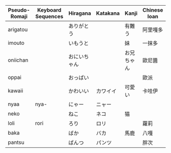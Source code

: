 | Pseudo-Romaji | Keyboard Sequences | Hiragana | Katakana | Kanji  | Chinese loan |
| ------------- | ------------------ | -------- | -------- | ------ | ------------ |
| arigatou |  | ありがとう |  | 有難う | 阿里嘎多 |
| imouto |  | いもうと |  | 妹 | 一抹多 |
| oniichan |  | おにいちゃん |  | お兄ちゃん | 歐尼醬 |
| oppai |  | おっぱい |  |  | 歐派 |
| kawaii |  | かわいい | カワイイ | 可愛い | 卡哇伊 |
| nyaa | nya- | にゃー | ニャー |  |  |
| neko |  | ねこ | ネコ | 猫 |  |
| loli | rori | ろり | ロリ |  | 蘿莉 |
| baka |  | ばか | バカ | 馬鹿 | 八嘎 |
| pantsu |  | ぱんつ | パンツ |  | 胖次 |
